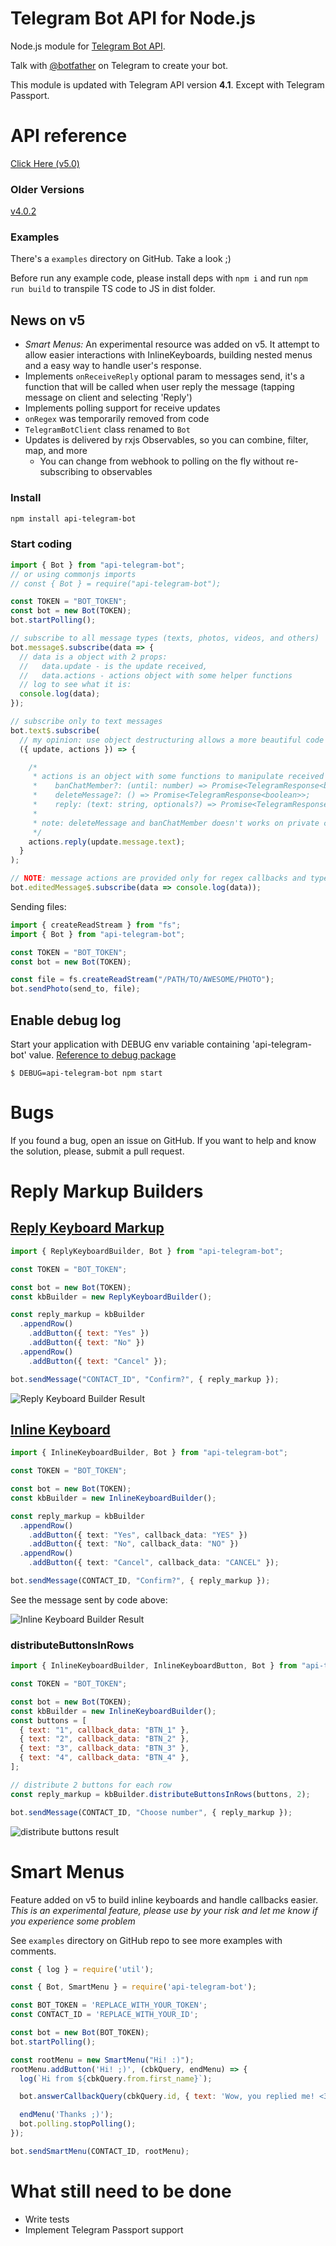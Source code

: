 # Telegram Bot API for Node.js

Node.js module for [Telegram Bot API](https://core.telegram.org/bots/api).

Talk with [@botfather](https://telegram.me/BotFather) on Telegram to create your bot.

This module is updated with Telegram API version **4.1**. Except with Telegram Passport.

# API reference

[Click Here (v5.0)](http://apitelegrambot.tech/v5.0.0)

### Older Versions

[v4.0.2](http://apitelegrambot.tech/v4.0.2/)

### Examples

There's a `examples` directory on GitHub. Take a look ;)

Before run any example code, please install deps with `npm i` and run `npm run build` to transpile TS code to JS in dist folder.

## News on v5

- *Smart Menus:* An experimental resource was added on v5. It attempt to allow easier interactions with InlineKeyboards, building nested menus and a easy way to handle user's response.
- Implements `onReceiveReply` optional param to messages send, it's a function that will be called when user reply the message (tapping message on client and selecting 'Reply')
- Implements polling support for receive updates
- `onRegex` was temporarily removed from code
- `TelegramBotClient` class renamed to `Bot`
- Updates is delivered by rxjs Observables, so you can combine, filter, map, and more
  - You can change from webhook to polling on the fly without re-subscribing to observables

### Install
```sh
npm install api-telegram-bot
```
### Start coding

```js
import { Bot } from "api-telegram-bot";
// or using commonjs imports
// const { Bot } = require("api-telegram-bot");

const TOKEN = "BOT_TOKEN";
const bot = new Bot(TOKEN);
bot.startPolling();

// subscribe to all message types (texts, photos, videos, and others)
bot.message$.subscribe(data => {
  // data is a object with 2 props:
  //   data.update - is the update received,
  //   data.actions - actions object with some helper functions
  // log to see what it is:
  console.log(data);
});

// subscribe only to text messages
bot.text$.subscribe(
  // my opinion: use object destructuring allows a more beautiful code
  ({ update, actions }) => {

    /*
     * actions is an object with some functions to manipulate received message:
     *    banChatMember?: (until: number) => Promise<TelegramResponse<boolean>>
     *    deleteMessage?: () => Promise<TelegramResponse<boolean>>;
     *    reply: (text: string, optionals?) => Promise<TelegramResponse<Message>>;
     * 
     * note: deleteMessage and banChatMember doesn't works on private chats
     */
    actions.reply(update.message.text);
  }
);

// NOTE: message actions are provided only for regex callbacks and types of message events
bot.editedMessage$.subscribe(data => console.log(data));
```

Sending files:
```js
import { createReadStream } from "fs";
import { Bot } from "api-telegram-bot";

const TOKEN = "BOT_TOKEN";
const bot = new Bot(TOKEN);

const file = fs.createReadStream("/PATH/TO/AWESOME/PHOTO");
bot.sendPhoto(send_to, file);
```

## Enable debug log
Start your application with DEBUG env variable containing 'api-telegram-bot' value.
[Reference to debug package](https://www.npmjs.com/package/debug)

```
$ DEBUG=api-telegram-bot npm start
```

# Bugs

If you found a bug, open an issue on GitHub. If you want to help and know the solution, please, submit a pull request.

# Reply Markup Builders

## [Reply Keyboard Markup](https://core.telegram.org/bots/api#replykeyboardmarkup)

```js
import { ReplyKeyboardBuilder, Bot } from "api-telegram-bot";

const TOKEN = "BOT_TOKEN";

const bot = new Bot(TOKEN);
const kbBuilder = new ReplyKeyboardBuilder();

const reply_markup = kbBuilder
  .appendRow()
    .addButton({ text: "Yes" })
    .addButton({ text: "No" })
  .appendRow()
    .addButton({ text: "Cancel" });

bot.sendMessage("CONTACT_ID", "Confirm?", { reply_markup });
```

![Reply Keyboard Builder Result](https://image.ibb.co/h2g9N6/Screenshot_20171215_102656.png)

## [Inline Keyboard](https://core.telegram.org/bots/api#inlinekeyboardmarkup)

```ts
import { InlineKeyboardBuilder, Bot } from "api-telegram-bot";

const TOKEN = "BOT_TOKEN";

const bot = new Bot(TOKEN);
const kbBuilder = new InlineKeyboardBuilder();

const reply_markup = kbBuilder
  .appendRow()
    .addButton({ text: "Yes", callback_data: "YES" })
    .addButton({ text: "No", callback_data: "NO" })
  .appendRow()
    .addButton({ text: "Cancel", callback_data: "CANCEL" });

bot.sendMessage(CONTACT_ID, "Confirm?", { reply_markup });
```

See the message sent by code above:

![Inline Keyboard Builder Result](https://image.ibb.co/kQOH9m/Screenshot_20171215_095919.png)

### distributeButtonsInRows

```js
import { InlineKeyboardBuilder, InlineKeyboardButton, Bot } from "api-telegram-bot";

const TOKEN = "BOT_TOKEN";

const bot = new Bot(TOKEN);
const kbBuilder = new InlineKeyboardBuilder();
const buttons = [
  { text: "1", callback_data: "BTN_1" },
  { text: "2", callback_data: "BTN_2" },
  { text: "3", callback_data: "BTN_3" },
  { text: "4", callback_data: "BTN_4" },
];

// distribute 2 buttons for each row
const reply_markup = kbBuilder.distributeButtonsInRows(buttons, 2);

bot.sendMessage(CONTACT_ID, "Choose number", { reply_markup });
```

![distribute buttons result](https://image.ibb.co/mXPFUm/Screenshot_20171215_103502.png)

# Smart Menus

Feature added on v5 to build inline keyboards and handle callbacks easier. *This is an experimental feature, please use by your risk and let me know if you experience some problem*

See `examples` directory on GitHub repo to see more examples with comments.

```js
const { log } = require('util');

const { Bot, SmartMenu } = require('api-telegram-bot');

const BOT_TOKEN = 'REPLACE_WITH_YOUR_TOKEN';
const CONTACT_ID = 'REPLACE_WITH_YOUR_ID';

const bot = new Bot(BOT_TOKEN);
bot.startPolling();

const rootMenu = new SmartMenu("Hi! :)");
rootMenu.addButton('Hi! ;)', (cbkQuery, endMenu) => {
  log(`Hi from ${cbkQuery.from.first_name}`);

  bot.answerCallbackQuery(cbkQuery.id, { text: 'Wow, you replied me! <3' });

  endMenu('Thanks ;)');
  bot.polling.stopPolling();
});

bot.sendSmartMenu(CONTACT_ID, rootMenu);
```

# What still need to be done

- Write tests
- Implement Telegram Passport support
